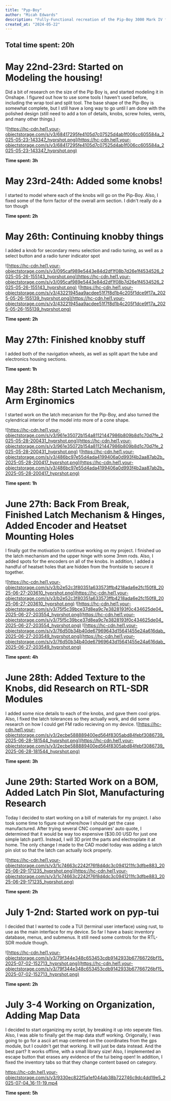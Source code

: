 ```yaml
---
title: "Pyp-Boy"
author: "Micah Edwards"
description: "Fully-Functional recreation of the Pip-Boy 3000 Mark IV from Fallout 4"
created_at: "2024-05-22"
---
```

## Total time spent: 20h

# May 22nd-23rd: Started on Modeling the housing!

Did a bit of research on the size of the Pip Boy is, and started modeling it in Onshape.
I figured out how to use some tools I haven't used before, including the wrap tool and split tool. The base shape of the Pip-Boy is somewhat complete, but I still have a long way to go until I am done with the polished design (still need to add a ton of details, knobs, screw holes, vents, and many other things.)

![https://hc-cdn.hel1.your-objectstorage.com/s/v3/68417295fe4105d7c07525d4ab1f006cc605584a_2025-05-23-143347_hyprshot.png](https://hc-cdn.hel1.your-objectstorage.com/s/v3/68417295fe4105d7c07525d4ab1f006cc605584a_2025-05-23-143347_hyprshot.png)

**Time spent: 3h**


# May 23rd-24th: Added some knobs!
I started to model where each of the knobs will go on the Pip-Boy. Also, I fixed some of the form factor of the overall arm section. I didn't really do a ton though

**Time spent: 2h**


# May 26th: Continuing knobby things
I added a knob for secondary menu selection and radio tuning, as well as a select button and a radio tuner indicator spot

![https://hc-cdn.hel1.your-objectstorage.com/s/v3/095caf989e5443e84d2df1f08b7d26e1f4534526_2025-05-26-155143_hyprshot.png](https://hc-cdn.hel1.your-objectstorage.com/s/v3/095caf989e5443e84d2df1f08b7d26e1f4534526_2025-05-26-155143_hyprshot.png)
![https://hc-cdn.hel1.your-objectstorage.com/s/v3/43221945aa9acdee51f7f8d1b4c205f1dce9f17a_2025-05-26-155139_hyprshot.png](https://hc-cdn.hel1.your-objectstorage.com/s/v3/43221945aa9acdee51f7f8d1b4c205f1dce9f17a_2025-05-26-155139_hyprshot.png)

**Time spent: 2h**


# May 27th: Finished knobby stuff
I added both of the navigation wheels, as well as split apart the tube and electronics housing sections.

**Time spent: 1h**


# May 28th: Started Latch Mechanism, Arm Erginomics
I started work on the latch mecanism for the Pip-Boy, and also turned the cylendrical interior of the model into more of a cone shape.

![https://hc-cdn.hel1.your-objectstorage.com/s/v3/961e35072b154a81121447986b809b8d1c70d7fe_2025-05-28-200431_hyprshot.png](https://hc-cdn.hel1.your-objectstorage.com/s/v3/961e35072b154a81121447986b809b8d1c70d7fe_2025-05-28-200431_hyprshot.png)
![https://hc-cdn.hel1.your-objectstorage.com/s/v3/486bc97e55d4ada4199406a0d993f4b2aa87ab2b_2025-05-28-200417_hyprshot.png](https://hc-cdn.hel1.your-objectstorage.com/s/v3/486bc97e55d4ada4199406a0d993f4b2aa87ab2b_2025-05-28-200417_hyprshot.png)

**Time spent: 1h**

# June 27th: Back From Break, Finished Latch Mechanism & Hinges, Added Encoder and Heatset Mounting Holes
I finally got the motivation to continue working on my project. I finished uo the latch mechanism and the upper hinge with some 3mm rods. Also, I added spots for the encoders on all of the knobs. In addition, I added a handful of heatset holes that are hidden from the frontside to secure it together.

![https://hc-cdn.hel1.your-objectstorage.com/s/v3/b2e52c3f80351a633573ffb4218ada6e2fc150f8_2025-06-27-203610_hyprshot.png](https://hc-cdn.hel1.your-objectstorage.com/s/v3/b2e52c3f80351a633573ffb4218ada6e2fc150f8_2025-06-27-203610_hyprshot.png)
![https://hc-cdn.hel1.your-objectstorage.com/s/v3/75f5c39bce37d8ea9c7e3828193f0c434625de04_2025-06-27-203554_hyprshot.png](https://hc-cdn.hel1.your-objectstorage.com/s/v3/75f5c39bce37d8ea9c7e3828193f0c434625de04_2025-06-27-203554_hyprshot.png)
![https://hc-cdn.hel1.your-objectstorage.com/s/v3/76d50b34b40de67969643d15641455e24a616dab_2025-06-27-203549_hyprshot.png](https://hc-cdn.hel1.your-objectstorage.com/s/v3/76d50b34b40de67969643d15641455e24a616dab_2025-06-27-203549_hyprshot.png)

**Time spent: 4h**

# June 28th: Added Texture to the Knobs, did Research on RTL-SDR Modules
I added some nice details to each of the knobs, and gave them cool grips. Also, I fixed the latch tolerances so they actually work, and did some research on how I could get FM radio recieving on my device.
![https://hc-cdn.hel1.your-objectstorage.com/s/v3/2ecbe588889400ed564f8305abd84febf3086739_2025-06-28-181544_hyprshot.png](https://hc-cdn.hel1.your-objectstorage.com/s/v3/2ecbe588889400ed564f8305abd84febf3086739_2025-06-28-181544_hyprshot.png)

**Time spent: 3h**

# June 29th: Started Work on a BOM, Added Latch Pin Slot, Manufacturing Research
Today I decided to start working on a bill of materials for my project. I also took some time to figure out where/how I should get the case manufactured. After trying several CNC companies' auto quote, I determined that it would be way too expensive ($30.00 USD for just one simple latch part!). Instead, I will 3D print the parts and electroplate it at home. The only change I made to the CAD model today was adding a latch pin slot so that the latch can actually lock properly.

![https://hc-cdn.hel1.your-objectstorage.com/s/v3/1c74663c2242f76f8d4dc3c0941211fc3dfbe883_2025-06-29-171235_hyprshot.png](https://hc-cdn.hel1.your-objectstorage.com/s/v3/1c74663c2242f76f8d4dc3c0941211fc3dfbe883_2025-06-29-171235_hyprshot.png)

**Time spent: 2h**

# July 1-2nd: Started work on pyp-tui
I decided that I wanted to code a TUI (terminal user interface) using rust, to use as the main interface for my device. So far I have a basic inventory database, menus, and submenus. It still need some controls for the RTL-SDR module though.

![https://hc-cdn.hel1.your-objectstorage.com/s/v3/79f344e348c653453cdb9142933b67766726bf15_2025-07-02-152713_hyprshot.png](https://hc-cdn.hel1.your-objectstorage.com/s/v3/79f344e348c653453cdb9142933b67766726bf15_2025-07-02-152713_hyprshot.png)

**Time spent: 2h**

# July 3-4 Working on Organization, Adding Map Data
I decided to start organizing my script, by breaking it up into seperate files. Also, I was able to finally get the map data stuff working. Origonally, I was going to go for a ascii art map centered on the coordinates from the gps module, but I couldn't get that working. It will just be data instead. And the best part? It works offline, with a small library size! Also, I implemented an escape button that erases any evidence of the tui being open! In addition, I fixed the inventory tabs so that they change content based on category.

https://hc-cdn.hel1.your-objectstorage.com/s/v3/9330ec822f5a1ef044ab38b722746c9dc4dd19e5_2025-07-04_16-11-19.mp4

**Time spent: 5h**
